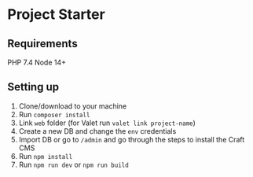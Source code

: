 # Project Starter

## Requirements
PHP 7.4
Node 14+

## Setting up
1. Clone/download to your machine
2. Run `composer install`
3. Link `web` folder (for Valet run `valet link project-name`)
4. Create a new DB and change the `env` credentials
5. Import DB or go to `/admin` and go through the steps to install the Сraft CMS 
6. Run `npm install`
7. Run `npm run dev` or `npm run build`

